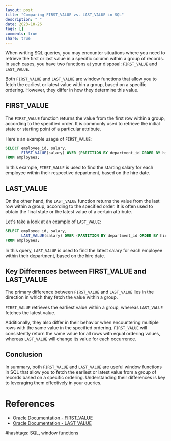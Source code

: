 ```yaml
---
layout: post
title: "Comparing FIRST_VALUE vs. LAST_VALUE in SQL"
description: " "
date: 2023-10-26
tags: []
comments: true
share: true
---
```


When writing SQL queries, you may encounter situations where you need to retrieve the first or last value in a specific column within a group of records. In such cases, you have two functions at your disposal: `FIRST_VALUE` and `LAST_VALUE`.

Both `FIRST_VALUE` and `LAST_VALUE` are window functions that allow you to fetch the earliest or latest value within a group, based on a specific ordering. However, they differ in how they determine this value.

## FIRST_VALUE

The `FIRST_VALUE` function returns the value from the first row within a group, according to the specified order. It is commonly used to retrieve the initial state or starting point of a particular attribute.

Here's an example usage of `FIRST_VALUE`:

```sql
SELECT employee_id, salary, 
       FIRST_VALUE(salary) OVER (PARTITION BY department_id ORDER BY hire_date) AS starting_salary
FROM employees;
```

In this example, `FIRST_VALUE` is used to find the starting salary for each employee within their respective department, based on the hire date.

## LAST_VALUE

On the other hand, the `LAST_VALUE` function returns the value from the last row within a group, according to the specified order. It is often used to obtain the final state or the latest value of a certain attribute.

Let's take a look at an example of `LAST_VALUE`:

```sql
SELECT employee_id, salary, 
       LAST_VALUE(salary) OVER (PARTITION BY department_id ORDER BY hire_date) AS latest_salary
FROM employees;
```

In this query, `LAST_VALUE` is used to find the latest salary for each employee within their department, based on the hire date.

## Key Differences between FIRST_VALUE and LAST_VALUE

The primary difference between `FIRST_VALUE` and `LAST_VALUE` lies in the direction in which they fetch the value within a group. 

`FIRST_VALUE` retrieves the earliest value within a group, whereas `LAST_VALUE` fetches the latest value. 

Additionally, they also differ in their behavior when encountering multiple rows with the same value in the specified ordering. `FIRST_VALUE` will consistently return the same value for all rows with equal ordering values, whereas `LAST_VALUE` will change its value for each occurrence.

## Conclusion

In summary, both `FIRST_VALUE` and `LAST_VALUE` are useful window functions in SQL that allow you to fetch the earliest or latest value from a group of records based on a specific ordering. Understanding their differences is key to leveraging them effectively in your queries.

# References
- [Oracle Documentation - FIRST_VALUE](https://docs.oracle.com/cd/B19306_01/server.102/b14200/functions011.htm)
- [Oracle Documentation - LAST_VALUE](https://docs.oracle.com/cd/B12037_01/server.101/b10759/functions073.htm)

#hashtags: SQL, window functions